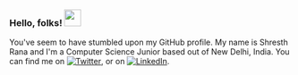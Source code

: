 ### Hello, folks! <img src="https://raw.githubusercontent.com/MartinHeinz/MartinHeinz/master/wave.gif" width="30px">
You've seem to have stumbled upon my GitHub profile. My name is Shresth Rana and I'm a Computer Science Junior based out of New Delhi, India.
You can find me on [![Twitter][1.2]][1], or on [![LinkedIn][2.2]][2].

[1.2]: http://i.imgur.com/wWzX9uB.png (twitter icon without padding)
[2.2]: https://raw.githubusercontent.com/MartinHeinz/MartinHeinz/master/linkedin-3-16.png (LinkedIn icon without padding)
[1]: https://twitter.com/TheShresthRana
[2]: https://www.linkedin.com/in/shresthrana/
